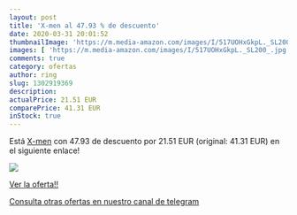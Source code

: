 ```yaml
---
layout: post
title: 'X-men al 47.93 % de descuento'
date: 2020-03-31 20:01:52
thumbnailImage: 'https://m.media-amazon.com/images/I/517UOHxGkpL._SL200_.jpg'
images: [ 'https://m.media-amazon.com/images/I/517UOHxGkpL._SL200_.jpg' ]
comments: true
category: ofertas
author: ring
slug: 1302919369
description:
actualPrice: 21.51 EUR
comparePrice: 41.31 EUR
inStock: true
---
```


Está [X-men](https://www.amazon.com/dp/1302919369/?tag=redken08-20) con 47.93 de descuento por 21.51 EUR (original: 41.31 EUR) en el siguiente enlace!

[![](https://m.media-amazon.com/images/I/517UOHxGkpL._SL200_.jpg)](https://www.amazon.com/dp/1302919369/?tag=redken08-20)

[Ver la oferta!!](https://www.amazon.com/dp/1302919369/?tag=redken08-20)

[Consulta otras ofertas en nuestro canal de telegram](https://t.me/s/ofertas25)
